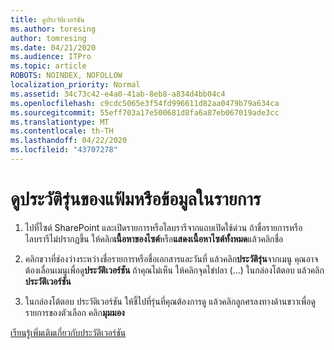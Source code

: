```yaml
---
title: ดูประวัติเวอร์ชัน
ms.author: toresing
author: tomresing
ms.date: 04/21/2020
ms.audience: ITPro
ms.topic: article
ROBOTS: NOINDEX, NOFOLLOW
localization_priority: Normal
ms.assetid: 34c73c42-e4a0-41ab-8eb8-a834d4bb04c4
ms.openlocfilehash: c9cdc5065e3f54fd996611d82aa0479b79a634ca
ms.sourcegitcommit: 55eff703a17e500681d8fa6a87eb067019ade3cc
ms.translationtype: MT
ms.contentlocale: th-TH
ms.lasthandoff: 04/22/2020
ms.locfileid: "43707278"
---
```

# <a name="view-version-history-of-a-file-or-list-item"></a>ดูประวัติรุ่นของแฟ้มหรือข้อมูลในรายการ

1. ไปที่ไซต์ SharePoint และเปิดรายการหรือไลบรารีจากแถบเปิดใช้ด่วน ถ้าชื่อรายการหรือไลบรารีไม่ปรากฏขึ้น ให้คลิก**เนื้อหาของไซต์**หรือ**แสดงเนื้อหาไซต์ทั้งหมด**แล้วคลิกชื่อ
    
2. คลิกขวาที่ช่องว่างระหว่างชื่อรายการหรือชื่อเอกสารและวันที่ แล้วคลิก**ประวัติรุ่น**จากเมนู คุณอาจต้องเลื่อนเมนูเพื่อดู**ประวัติเวอร์ชัน** ถ้าคุณไม่เห็น ให้คลิกจุดไข่ปลา (...) ในกล่องโต้ตอบ แล้วคลิก**ประวัติเวอร์ชัน**
    
3. ในกล่องโต้ตอบ ประวัติเวอร์ชัน ให้ชี้ไปที่รุ่นที่คุณต้องการดู แล้วคลิกลูกศรลงทางด้านขวาเพื่อดูรายการของตัวเลือก คลิก**มุมมอง**
    
[เรียนรู้เพิ่มเติมเกี่ยวกับประวัติเวอร์ชัน](https://go.microsoft.com/fwlink/?linkid=875709)
  

